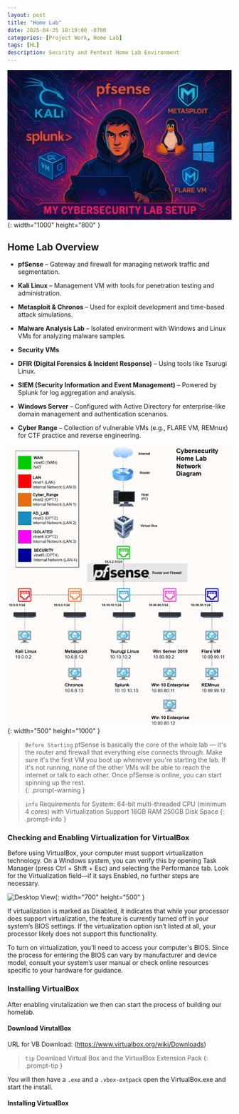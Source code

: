 ```yaml
---
layout: post
title: "Home Lab"
date: 2025-04-25 10:19:00 -0700
categories: [Project Work, Home Lab]
tags: [HL]
description: Security and Pentest Home Lab Environment
---
```


![Desktop View](/assets/img/HomeLab/Homelab-1.png){: width="1000" height="800" }

## Home Lab Overview 

- **pfSense** – Gateway and firewall for managing network traffic and segmentation.

- **Kali Linux** – Management VM with tools for penetration testing and administration.

- **Metasploit & Chronos** – Used for exploit development and time-based attack simulations.

- **Malware Analysis Lab** – Isolated environment with Windows and Linux VMs for analyzing malware samples.

- **Security VMs**

 - **DFIR (Digital Forensics & Incident Response)** – Using tools like Tsurugi Linux.

 - **SIEM (Security Information and Event Management)** – Powered by Splunk for log aggregation and analysis.

- **Windows Server** – Configured with Active Directory for enterprise-like domain management and authentication scenarios.

- **Cyber Range** – Collection of vulnerable VMs (e.g., FLARE VM, REMnux) for CTF practice and reverse engineering.

![Desktop View](/assets/img/HomeLab/Diagram1.png){: width="500" height="1000" }

> `Before Starting`
pfSense is basically the core of the whole lab — it's the router and firewall that everything else connects through. Make sure it's the first VM you boot up whenever you're starting the lab. If it's not running, none of the other VMs will be able to reach the internet or talk to each other. Once pfSense is online, you can start spinning up the rest.  
{: .prompt-warning }

> `info` 
Requirements for System:
64-bit multi-threaded CPU (minimum 4 cores) with Virtualization Support
16GB RAM
250GB Disk Space
{: .prompt-info }

### Checking and Enabling Virtualization for VirtualBox

Before using VirtualBox, your computer must support virtualization technology. On a Windows system, you can verify this by opening Task Manager (press Ctrl + Shift + Esc) and selecting the Performance tab. Look for the Virtualization field—if it says Enabled, no further steps are necessary.

![Desktop View](/assets/img/HomeLab/TH.png){: width="700" height="500" }

If virtualization is marked as Disabled, it indicates that while your processor does support virtualization, the feature is currently turned off in your system’s BIOS settings. If the virtualization option isn’t listed at all, your processor likely does not support this functionality.

To turn on virtualization, you’ll need to access your computer's BIOS. Since the process for entering the BIOS can vary by manufacturer and device model, consult your system’s user manual or check online resources specific to your hardware for guidance.

### Installing VirtualBox

After enabling virutalization we then can start the process of building our homelab. 

#### Download VirutalBox

URL for VB Download: (https://www.virtualbox.org/wiki/Downloads)

> `tip` Download Virtual Box and the VirtualBox Extension Pack
{: .prompt-tip }

You will then have a `.exe` and a `.vbox-extpack` open the VirtualBox.exe and start the install.

#### Installing VirtualBox



